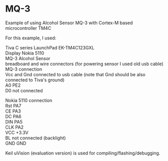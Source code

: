 # MQ-3
Example of using Alcohol Sensor MQ-3 with Cortex-M based microcontroller TM4C

For this example, I used:

Tiva C series LaunchPad EK-TM4C123GXL  
Display Nokia 5110  
MQ-3 Alcohol Sensor  
breadboard and wire connectors (for powering sensor I used old usb cable)  
MQ-3 connection  
Vcc and Gnd connected to usb cable (note that Gnd should be also connected to Tiva's ground)  
A0 PE2  
D0 not connected  

Nokia 5110 connection  
Rst PA7  
CE PA3  
DC PA6  
DIN PA5  
CLK PA2  
VCC +3.3V  
BL not connected (backlight)  
GND GND  

Keil uVision (evaluation version) is used for compiling/flashing/debugging.
